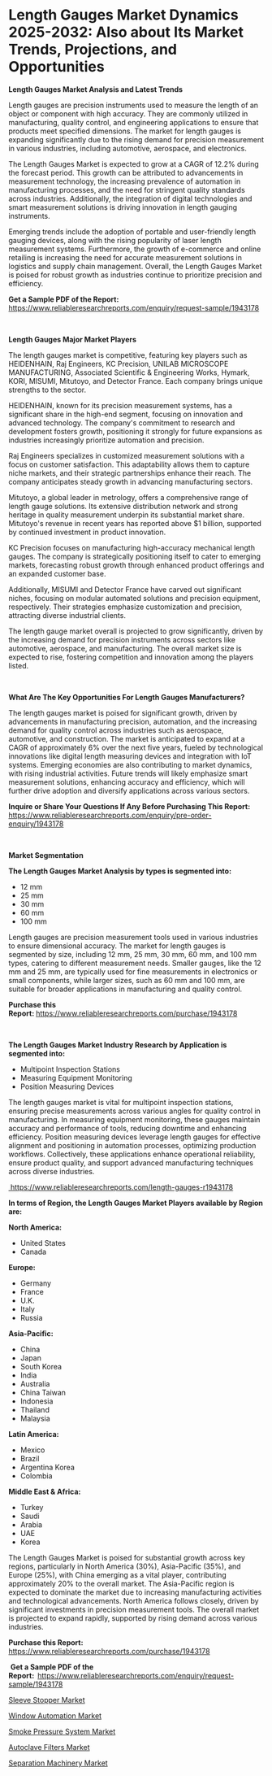 <p><h1>Length Gauges Market Dynamics 2025-2032: Also about Its Market Trends, Projections, and Opportunities</h1></p><p><strong>Length Gauges Market Analysis and Latest Trends</strong></p>
<p><p>Length gauges are precision instruments used to measure the length of an object or component with high accuracy. They are commonly utilized in manufacturing, quality control, and engineering applications to ensure that products meet specified dimensions. The market for length gauges is expanding significantly due to the rising demand for precision measurement in various industries, including automotive, aerospace, and electronics.</p><p>The Length Gauges Market is expected to grow at a CAGR of 12.2% during the forecast period. This growth can be attributed to advancements in measurement technology, the increasing prevalence of automation in manufacturing processes, and the need for stringent quality standards across industries. Additionally, the integration of digital technologies and smart measurement solutions is driving innovation in length gauging instruments.</p><p>Emerging trends include the adoption of portable and user-friendly length gauging devices, along with the rising popularity of laser length measurement systems. Furthermore, the growth of e-commerce and online retailing is increasing the need for accurate measurement solutions in logistics and supply chain management. Overall, the Length Gauges Market is poised for robust growth as industries continue to prioritize precision and efficiency.</p></p>
<p><strong>Get a Sample PDF of the Report:&nbsp;</strong> <a href="https://www.reliableresearchreports.com/enquiry/request-sample/1943178?utm_campaign=31&utm_medium=2&utm_source=Github&utm_content=ia&utm_term=08042025&utm_id=length-gauges">https://www.reliableresearchreports.com/enquiry/request-sample/1943178</a></p>
<p>&nbsp;</p>
<p><strong>Length Gauges Major Market Players</strong></p>
<p><p>The length gauges market is competitive, featuring key players such as HEIDENHAIN, Raj Engineers, KC Precision, UNILAB MICROSCOPE MANUFACTURING, Associated Scientific & Engineering Works, Hymark, KORI, MISUMI, Mitutoyo, and Detector France. Each company brings unique strengths to the sector.</p><p>HEIDENHAIN, known for its precision measurement systems, has a significant share in the high-end segment, focusing on innovation and advanced technology. The company's commitment to research and development fosters growth, positioning it strongly for future expansions as industries increasingly prioritize automation and precision.</p><p>Raj Engineers specializes in customized measurement solutions with a focus on customer satisfaction. This adaptability allows them to capture niche markets, and their strategic partnerships enhance their reach. The company anticipates steady growth in advancing manufacturing sectors.</p><p>Mitutoyo, a global leader in metrology, offers a comprehensive range of length gauge solutions. Its extensive distribution network and strong heritage in quality measurement underpin its substantial market share. Mitutoyo's revenue in recent years has reported above $1 billion, supported by continued investment in product innovation.</p><p>KC Precision focuses on manufacturing high-accuracy mechanical length gauges. The company is strategically positioning itself to cater to emerging markets, forecasting robust growth through enhanced product offerings and an expanded customer base.</p><p>Additionally, MISUMI and Detector France have carved out significant niches, focusing on modular automated solutions and precision equipment, respectively. Their strategies emphasize customization and precision, attracting diverse industrial clients.</p><p>The length gauge market overall is projected to grow significantly, driven by the increasing demand for precision instruments across sectors like automotive, aerospace, and manufacturing. The overall market size is expected to rise, fostering competition and innovation among the players listed.</p></p>
<p>&nbsp;</p>
<p><strong>What Are The Key Opportunities For Length Gauges Manufacturers?</strong></p>
<p><p>The length gauges market is poised for significant growth, driven by advancements in manufacturing precision, automation, and the increasing demand for quality control across industries such as aerospace, automotive, and construction. The market is anticipated to expand at a CAGR of approximately 6% over the next five years, fueled by technological innovations like digital length measuring devices and integration with IoT systems. Emerging economies are also contributing to market dynamics, with rising industrial activities. Future trends will likely emphasize smart measurement solutions, enhancing accuracy and efficiency, which will further drive adoption and diversify applications across various sectors.</p></p>
<p><strong>Inquire or Share Your Questions If Any Before Purchasing This Report:</strong> <a href="https://www.reliableresearchreports.com/enquiry/pre-order-enquiry/1943178?utm_campaign=31&utm_medium=2&utm_source=Github&utm_content=ia&utm_term=08042025&utm_id=length-gauges">https://www.reliableresearchreports.com/enquiry/pre-order-enquiry/1943178</a></p>
<p>&nbsp;</p>
<p><strong>Market Segmentation</strong></p>
<p><strong>The Length Gauges Market Analysis by types is segmented into:</strong></p>
<p><ul><li>12 mm</li><li>25 mm</li><li>30 mm</li><li>60 mm</li><li>100 mm</li></ul></p>
<p><p>Length gauges are precision measurement tools used in various industries to ensure dimensional accuracy. The market for length gauges is segmented by size, including 12 mm, 25 mm, 30 mm, 60 mm, and 100 mm types, catering to different measurement needs. Smaller gauges, like the 12 mm and 25 mm, are typically used for fine measurements in electronics or small components, while larger sizes, such as 60 mm and 100 mm, are suitable for broader applications in manufacturing and quality control.</p></p>
<p><strong>Purchase this Report:&nbsp;</strong><a href="https://www.reliableresearchreports.com/purchase/1943178?utm_campaign=31&utm_medium=2&utm_source=Github&utm_content=ia&utm_term=08042025&utm_id=length-gauges">https://www.reliableresearchreports.com/purchase/1943178</a></p>
<p>&nbsp;</p>
<p><strong>The Length Gauges Market Industry Research by Application is segmented into:</strong></p>
<p><ul><li>Multipoint Inspection Stations</li><li>Measuring Equipment Monitoring</li><li>Position Measuring Devices</li></ul></p>
<p><p>The length gauges market is vital for multipoint inspection stations, ensuring precise measurements across various angles for quality control in manufacturing. In measuring equipment monitoring, these gauges maintain accuracy and performance of tools, reducing downtime and enhancing efficiency. Position measuring devices leverage length gauges for effective alignment and positioning in automation processes, optimizing production workflows. Collectively, these applications enhance operational reliability, ensure product quality, and support advanced manufacturing techniques across diverse industries.</p></p>
<p><a href="https://www.reliableresearchreports.com/length-gauges-r1943178?utm_campaign=31&utm_medium=2&utm_source=Github&utm_content=ia&utm_term=08042025&utm_id=length-gauges">&nbsp;https://www.reliableresearchreports.com/length-gauges-r1943178</a></p>
<p><strong>In terms of Region, the Length Gauges Market Players available by Region are:</strong></p>
<p>
    <p> <strong> North America: </strong>
        <ul>
            <li>United States</li>
            <li>Canada</li>
        </ul>
        </p> 
    <p> <strong> Europe: </strong>
        <ul>
            <li>Germany</li>
            <li>France</li>
            <li>U.K.</li>
            <li>Italy</li>
            <li>Russia</li>
        </ul>
        </p> 
    <p> <strong> Asia-Pacific: </strong>
        <ul>
            <li>China</li>
            <li>Japan</li>
            <li>South Korea</li>
            <li>India</li>
            <li>Australia</li>
            <li>China Taiwan</li>
            <li>Indonesia</li>
            <li>Thailand</li>
            <li>Malaysia</li>
        </ul>
        </p> 
    <p> <strong> Latin America: </strong>
        <ul>
            <li>Mexico</li>
            <li>Brazil</li>
            <li>Argentina Korea</li>
            <li>Colombia</li>
        </ul>
        </p> 
    <p> <strong> Middle East & Africa: </strong>
        <ul>
            <li>Turkey</li>
            <li>Saudi</li>
            <li>Arabia</li>
            <li>UAE</li>
            <li>Korea</li>
        </ul>
    </p>
    </p>
<p><p>The Length Gauges Market is poised for substantial growth across key regions, particularly in North America (30%), Asia-Pacific (35%), and Europe (25%), with China emerging as a vital player, contributing approximately 20% to the overall market. The Asia-Pacific region is expected to dominate the market due to increasing manufacturing activities and technological advancements. North America follows closely, driven by significant investments in precision measurement tools. The overall market is projected to expand rapidly, supported by rising demand across various industries.</p></p>
<p><strong>Purchase this Report: </strong><a href="https://www.reliableresearchreports.com/purchase/1943178?utm_campaign=31&utm_medium=2&utm_source=Github&utm_content=ia&utm_term=08042025&utm_id=length-gauges">https://www.reliableresearchreports.com/purchase/1943178</a></p>
<p>&nbsp;<strong>Get a Sample PDF of the Report:&nbsp;&nbsp;</strong><a href="https://www.reliableresearchreports.com/enquiry/request-sample/1943178?utm_campaign=31&utm_medium=2&utm_source=Github&utm_content=ia&utm_term=08042025&utm_id=length-gauges">https://www.reliableresearchreports.com/enquiry/request-sample/1943178</a></p>
<p><strong></strong></p>
<p><p><a href="https://github.com/kavechoxo/Market-Research-Report-List-1/blob/main/sleeve-stopper-market.md?utm_campaign=31&utm_medium=2&utm_source=Github&utm_content=ia&utm_term=08042025&utm_id=length-gauges">Sleeve Stopper Market</a></p><p><a href="https://github.com/boonegoicks7/Market-Research-Report-List-1/blob/main/window-automation-market.md?utm_campaign=31&utm_medium=2&utm_source=Github&utm_content=ia&utm_term=08042025&utm_id=length-gauges">Window Automation Market</a></p><p><a href="https://github.com/cernkomlkawi/Market-Research-Report-List-1/blob/main/smoke-pressure-system-market.md?utm_campaign=31&utm_medium=2&utm_source=Github&utm_content=ia&utm_term=08042025&utm_id=length-gauges">Smoke Pressure System Market</a></p><p><a href="https://github.com/gavalegeyndt26/Market-Research-Report-List-1/blob/main/autoclave-filters-market.md?utm_campaign=31&utm_medium=2&utm_source=Github&utm_content=ia&utm_term=08042025&utm_id=length-gauges">Autoclave Filters Market</a></p><p><a href="https://github.com/abuegalawixo/Market-Research-Report-List-1/blob/main/separation-machinery-market.md?utm_campaign=31&utm_medium=2&utm_source=Github&utm_content=ia&utm_term=08042025&utm_id=length-gauges">Separation Machinery Market</a></p></p>